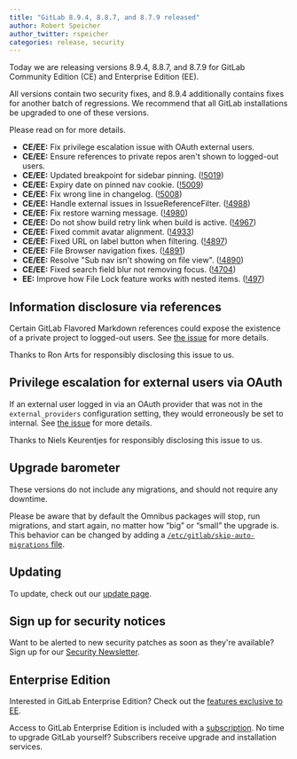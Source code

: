 ```yaml
---
title: "GitLab 8.9.4, 8.8.7, and 8.7.9 released"
author: Robert Speicher
author_twitter: rspeicher
categories: release, security
---
```


Today we are releasing versions 8.9.4, 8.8.7, and 8.7.9 for GitLab Community
Edition (CE) and Enterprise Edition (EE).

All versions contain two security fixes, and 8.9.4 additionally contains fixes
for another batch of regressions. We recommend that all GitLab installations be
upgraded to one of these versions.

Please read on for more details.

<!-- more -->

- **CE/EE:** Fix privilege escalation issue with OAuth external users.
- **CE/EE:** Ensure references to private repos aren't shown to logged-out users.
- **CE/EE:** Updated breakpoint for sidebar pinning. ([!5019])
- **CE/EE:** Expiry date on pinned nav cookie. ([!5009])
- **CE/EE:** Fix wrong line in changelog. ([!5008])
- **CE/EE:** Handle external issues in IssueReferenceFilter. ([!4988])
- **CE/EE:** Fix restore warning message. ([!4980])
- **CE/EE:** Do not show build retry link when build is active. ([!4967])
- **CE/EE:** Fixed commit avatar alignment. ([!4933])
- **CE/EE:** Fixed URL on label button when filtering. ([!4897])
- **CE/EE:** File Browser navigation fixes. ([!4891])
- **CE/EE:** Resolve "Sub nav isn't showing on file view". ([!4890])
- **CE/EE:** Fixed search field blur not removing focus. ([!4704])
- **EE:** Improve how File Lock feature works with nested items. ([!497])

[!5019]: https://gitlab.com/gitlab-org/gitlab-ce/merge_requests/5019
[!5009]: https://gitlab.com/gitlab-org/gitlab-ce/merge_requests/5009
[!5008]: https://gitlab.com/gitlab-org/gitlab-ce/merge_requests/5008
[!4988]: https://gitlab.com/gitlab-org/gitlab-ce/merge_requests/4988
[!4980]: https://gitlab.com/gitlab-org/gitlab-ce/merge_requests/4980
[!4967]: https://gitlab.com/gitlab-org/gitlab-ce/merge_requests/4967
[!4933]: https://gitlab.com/gitlab-org/gitlab-ce/merge_requests/4933
[!4897]: https://gitlab.com/gitlab-org/gitlab-ce/merge_requests/4897
[!4891]: https://gitlab.com/gitlab-org/gitlab-ce/merge_requests/4891
[!4890]: https://gitlab.com/gitlab-org/gitlab-ce/merge_requests/4890
[!4704]: https://gitlab.com/gitlab-org/gitlab-ce/merge_requests/4704
[!497]: https://gitlab.com/gitlab-org/gitlab-ee/merge_requests/497

## Information disclosure via references

Certain GitLab Flavored Markdown references could expose the existence of a
private project to logged-out users. See [the issue][18033] for more details.

[18033]: https://gitlab.com/gitlab-org/gitlab-ce/issues/18033

Thanks to Ron Arts for responsibly disclosing this issue to us.

## Privilege escalation for external users via OAuth

If an external user logged in via an OAuth provider that was not in the
`external_providers` configuration setting, they would erroneously be set to
internal. See [the issue][19312] for more details.

[19312]: https://gitlab.com/gitlab-org/gitlab-ce/issues/19312

Thanks to Niels Keurentjes for responsibly disclosing this issue to us.

## Upgrade barometer

These versions do not include any migrations, and should not require any
downtime.

Please be aware that by default the Omnibus packages will stop, run migrations,
and start again, no matter how “big” or “small” the upgrade is. This behavior
can be changed by adding a [`/etc/gitlab/skip-auto-migrations`
file](http://doc.gitlab.com/omnibus/update/README.html).

## Updating

To update, check out our [update page](https://about.gitlab.com/update).

## Sign up for security notices

Want to be alerted to new security patches as soon as they're available? Sign up
for our [Security Newsletter](https://about.gitlab.com/contact/).

## Enterprise Edition

Interested in GitLab Enterprise Edition? Check out the [features exclusive to
EE](https://about.gitlab.com/features/#enterprise).

Access to GitLab Enterprise Edition is included with a [subscription](https://about.gitlab.com/subscription).
No time to upgrade GitLab yourself? Subscribers receive upgrade and installation
services.
